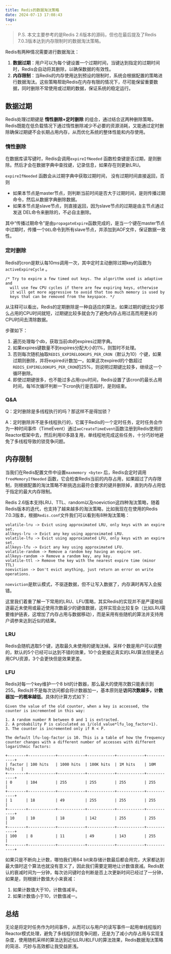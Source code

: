 ```yaml
---
title: Redis的数据淘汰策略
date: 2024-07-13 17:08:43
tags:
---
```


>   P.S. 本文主要参考的是Redis 2.6版本的源码，但也在最后提及了Redis 7.0.3版本达到内存限制时的数据淘汰策略。

Redis有两种情况需要进行数据淘汰：

1.  **数据过期**：用户可以为每个键设置一个过期时间，当键达到指定的过期时间时，Redis会自动将其删除，以确保数据的有效性。
2.  **内存限制**：当Redis的内存使用达到预设的限制时，系统会根据配置的策略进行数据淘汰。这些策略帮助Redis在内存有限的情况下，尽可能保留重要数据，同时删除不常使用或过期的数据，保证系统的稳定运行。

## 数据过期

Redis处理过期键是 **惰性删除+定时删除** 的组合，通过结合这两种删除策略，Redis既能在低负载情况下通过惰性删除减少不必要的资源消耗，又能通过定时删除确保过期键不会长期占用内存，从而优化系统的整体性能和内存使用。

### 惰性删除

在数据库读写键时，Redis会调用`expireIfNeeded` 函数检查键是否过期，是则删除。然后才会在数据字典中查找键，记录信息，如果存在则更新LRU。

`expireIfNeeded` 函数会从过期字典中获取过期时间， 没有过期时间直接返回，否则

-    如果本节点是master节点，则判断当前时间是否大于过期时间，是则传播过期命令，然后从数据字典删除数据。
-    如果本节点是slave节点，则直接返回，因为slave节点的过期是由主节点通过发送 DEL命令来删除的，不必自主删除。

其中“传播过期命令”是由`propagateExpire`函数完成的，是当一个键在master节点中过期时，传播一个`DEL`命令到所有slave节点，并添加到AOF文件，保证数据一致性。

### 定时删除

Redis的cron是默认每10ms调用一次，其中定时主动删除过期key的函数为`activeExpireCycle` 。

```Plain
/* Try to expire a few timed out keys. The algorithm used is adaptive and
  will use few CPU cycles if there are few expiring keys, otherwise
  it will get more aggressive to avoid that too much memory is used by
  keys that can be removed from the keyspace. */
```

从注释可以看出，Redis的定期删除是一种自适应的算法，如果过期的键比较少那么占用的CPU时间就短，过期键比较多就会为了避免内存占用过高而用更长的CPU时间去清除数据。

步骤如下：

1.  遍历处理每个db，获取当前db的expires过期字典。
2.  如果expires键数量不到expires分配大小的1%，则暂时不处理。
3.  否则每次随机抽取`REDIS_EXPIRELOOKUPS_PER_CRON`（默认为10）个键，如果过期则删除，并将expired计数加一。如果这次expired的个数超过`REDIS_EXPIRELOOKUPS_PER_CRON`的25%，则说明过期键比较多，继续这一个循环删除。
4.  即使过期键很多，也不能过多占用cpu时间，Redis设置了该cron的最长占用时间，每16次循环判断一下cron执行是否超时，是则结束。

### Q&A

Q：定时删除是多线程执行的吗？那这样不是得加锁？

A：定时删除并不是多线程执行的，它属于Redis的一个定时任务，定时任务会作为一种时间事件（TimeEvent）通过`aeCreateTimeEvent`函数注册到Redis使用的Reactor框架中去，然后利用I0多路复用，单线程地完成这些任务，十分巧妙地避免了多线程导致的锁竞争问题。

## 内存限制

当我们在Redis配置文件中设置`maxmemory <byte>` 后，Redis会定时调用`freeMemoryIfNeeded` 函数，它会检查Redis当前的内存占用，如果超过了内存限制，则根据配置的淘汰策略不断挑选出最符合要求的键并删除掉，直到内存占用低于指定的最大内存限制。

Redis 2.6版本支持LRU、TTL、random以及noeviction这四种淘汰策略，随着Redis版本的迭代，也支持了越来越多的淘汰策略，比如我现在在使用的Redis 7.0.3版本，根据`Redis.conf`文件我们可以看到有8种淘汰策略：

```text
volatile-lru -> Evict using approximated LRU, only keys with an expire set.
allkeys-lru -> Evict any key using approximated LRU.
volatile-lfu -> Evict using approximated LFU, only keys with an expire set.
allkeys-lfu -> Evict any key using approximated LFU.
volatile-random -> Remove a random key having an expire set.
allkeys-random -> Remove a random key, any key.
volatile-ttl -> Remove the key with the nearest expire time (minor TTL)
noeviction -> Don't evict anything, just return an error on write operations.
```

`noeviction`是默认模式，不驱逐数据，但不让写入数据了，内存满时再写入会报错。

这里我们着重了解一下常用的LRU、LFU策略，其实Redis的实现并不是严谨地驱逐最近未使用或最近使用次数最少的键值数据，这样实现会比较复杂（比如LRU需要维护链表，这增加了内存占用与数据移动），而是采用有些随机的算法并支持用户调参来达到近似的结果。

### LRU

Redis会随机选取5个键，选取最久未使用的键淘汰掉。采样个数是用户可以调整的，默认的5个已经可以达到不错的效果，10个会更接近真实的LRU算法但是更占用CPU资源，3个会更快但是效果更差。

### LFU

Redis对每一个key维护一个8 bit的计数器，那么最大的使用次数只能表示到255。Redis并不是每次访问都会将计数器加一，基本原则是**访问次数越多，计数器加一的概率越低**。具体的计算方式如下：

```Plain
Given the value of the old counter, when a key is accessed, the counter is incremented in this way:

1. A random number R between 0 and 1 is extracted.
2. A probability P is calculated as 1/(old_value*lfu_log_factor+1).
3. The counter is incremented only if R < P.

The default lfu-log-factor is 10. This is a table of how the frequency counter changes with a different number of accesses with different logarithmic factors:

+--------+------------+------------+------------+------------+------------+
| factor | 100 hits   | 1000 hits  | 100K hits  | 1M hits    | 10M hits   |
+--------+------------+------------+------------+------------+------------+
| 0      | 104        | 255        | 255        | 255        | 255        |
+--------+------------+------------+------------+------------+------------+
| 1      | 18         | 49         | 255        | 255        | 255        |
+--------+------------+------------+------------+------------+------------+
| 10     | 10         | 18         | 142        | 255        | 255        |
+--------+------------+------------+------------+------------+------------+
| 100    | 8          | 11         | 49         | 143        | 255        |
+--------+------------+------------+------------+------------+------------+
```

如果只是不断向上计数，哪怕我们用64 bit来存储计数最后都会用完，大家都达到最大值时这个算法也就没有意义了，因此我们需要定期地让计数值衰减。Redis默认的衰减时间为一分钟，每次访问键时会判断是否上次更新时间已经过了一分钟，如果是，则根据计数值大小来衰减：

1.  如果计数值大于10，计数值减半。
2.  如果计数值小于10，计数值减一。

## 总结

无论是将定时任务作为时间事件，从而可以与用户的读写事件一起用单线程版的Reactor模式处理，避免了多线程的锁竞争问题，还是为了减小内存占用与实现复杂度，使用随机采样的算法达到近似LRU和LFU的算法效果，Redis数据淘汰策略的简洁、巧妙与高效都让我受益匪浅。
